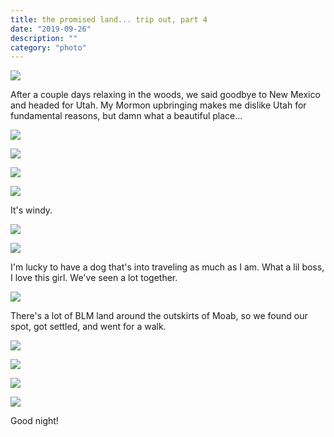 ```yaml
---
title: the promised land... trip out, part 4
date: "2019-09-26"
description: ""
category: "photo"
---
```


![ ](https://sosphotoblog.s3.us-east-2.amazonaws.com/blog/2019/2019-09-26/utahday1-1.jpg)

After a couple days relaxing in the woods, we said goodbye to New Mexico and headed for Utah. My Mormon upbringing makes me dislike Utah for fundamental reasons, but damn what a beautiful place...

![ ](https://sosphotoblog.s3.us-east-2.amazonaws.com/blog/2019/2019-09-26/utahday1-2.jpg)

![ ](https://sosphotoblog.s3.us-east-2.amazonaws.com/blog/2019/2019-09-26/utahday1-3.jpg)

![ ](https://sosphotoblog.s3.us-east-2.amazonaws.com/blog/2019/2019-09-26/utahday1-4.jpg)

![ ](https://sosphotoblog.s3.us-east-2.amazonaws.com/blog/2019/2019-09-26/utahday1-6.jpg)

It's windy.

![ ](https://sosphotoblog.s3.us-east-2.amazonaws.com/blog/2019/2019-09-26/utahday1-5.jpg)

![ ](https://sosphotoblog.s3.us-east-2.amazonaws.com/blog/2019/2019-09-26/utahday1-7.jpg)

I'm lucky to have a dog that's into traveling as much as I am. What a lil boss, I love this girl. We've seen a lot together.

![ ](https://sosphotoblog.s3.us-east-2.amazonaws.com/blog/2019/2019-09-26/utahday1-8.jpg)

There's a lot of BLM land around the outskirts of Moab, so we found our spot, got settled, and went for a walk.

![ ](https://sosphotoblog.s3.us-east-2.amazonaws.com/blog/2019/2019-09-26/utahday1-9.jpg)

![ ](https://sosphotoblog.s3.us-east-2.amazonaws.com/blog/2019/2019-09-26/utahday1-10.jpg)

![ ](https://sosphotoblog.s3.us-east-2.amazonaws.com/blog/2019/2019-09-26/utahday1-11.jpg)

![ ](https://sosphotoblog.s3.us-east-2.amazonaws.com/blog/2019/2019-09-26/utahday1-12.jpg)

Good night!
